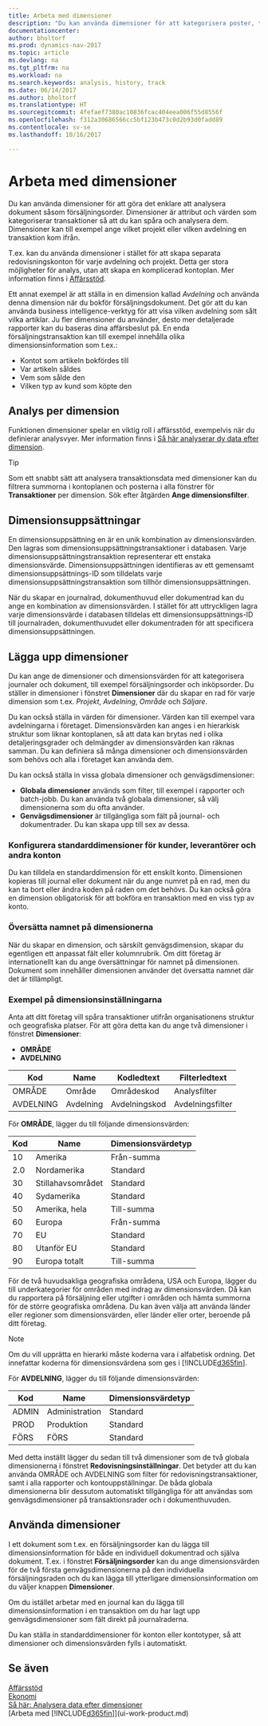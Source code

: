 ```yaml
---
title: Arbeta med dimensioner
description: "Du kan använda dimensioner för att kategorisera poster, till exempel efter avdelning eller projekt, så att du kan spåra och analysera data."
documentationcenter: 
author: bholtorf
ms.prod: dynamics-nav-2017
ms.topic: article
ms.devlang: na
ms.tgt_pltfrm: na
ms.workload: na
ms.search.keywords: analysis, history, track
ms.date: 06/14/2017
ms.author: bholtorf
ms.translationtype: HT
ms.sourcegitcommit: 4fefaef7380ac10836fcac404eea006f55d8556f
ms.openlocfilehash: f312a30686566cc5bf123b473c0d2b93d0fadd89
ms.contentlocale: sv-se
ms.lasthandoff: 10/16/2017

---
```

# <a name="working-with-dimensions"></a>Arbeta med dimensioner
Du kan använda dimensioner för att göra det enklare att analysera dokument såsom försäljningsorder. Dimensioner är attribut och värden som kategoriserar transaktioner så att du kan spåra och analysera dem. Dimensioner kan till exempel ange vilket projekt eller vilken avdelning en transaktion kom ifrån.  

T.ex. kan du använda dimensioner i stället för att skapa separata redovisningskonton för varje avdelning och projekt. Detta ger stora möjligheter för analys, utan att skapa en komplicerad kontoplan. Mer information finns i [Affärsstöd](bi.md).

Ett annat exempel är att ställa in en dimension kallad *Avdelning* och använda denna dimension när du bokför försäljningsdokument. Det gör att du kan använda business intelligence-verktyg för att visa vilken avdelning som sålt vilka artiklar.
Ju fler dimensioner du använder, desto mer detaljerade rapporter kan du baseras dina affärsbeslut på. En enda försäljningstransaktion kan till exempel innehålla olika dimensionsinformation som t.ex.:  

* Kontot som artikeln bokfördes till  
* Var artikeln såldes
* Vem som sålde den
* Vilken typ av kund som köpte den  

## <a name="analyzing-by-dimensions"></a>Analys per dimension
Funktionen dimensioner spelar en viktig roll i affärsstöd, exempelvis när du definierar analysvyer. Mer information finns i [Så här analyserar dy data efter dimension](bi-how-analyze-data-dimension.md).

> [!TIP]
> Som ett snabbt sätt att analysera transaktionsdata med dimensioner kan du filtrera summorna i kontoplanen och posterna i alla fönstrer för **Transaktioner** per dimension. Sök efter åtgärden **Ange dimensionsfilter**.

## <a name="dimension-sets"></a>Dimensionsuppsättningar
En dimensionsuppsättning en är en unik kombination av dimensionsvärden. Den lagras som dimensionsuppsättningstransaktioner i databasen. Varje dimensionsuppsättningstransaktion representerar ett enstaka dimensionsvärde. Dimensionsuppsättningen identifieras av ett gemensamt dimensionsuppsättnings-ID som tilldelats varje dimensionsuppsättningstransaktion som tillhör dimensionsuppsättningen.  

När du skapar en journalrad, dokumenthuvud eller dokumentrad kan du ange en kombination av dimensionsvärden. I stället för att uttryckligen lagra varje dimensionsvärde i databasen tilldelas ett dimensionsuppsättnings-ID till journalraden, dokumenthuvudet eller dokumentraden för att specificera dimensionsuppsättningen.  

## <a name="setting-up-dimensions"></a>Lägga upp dimensioner
Du kan ange de dimensioner och dimensionsvärden för att kategorisera journaler och dokument, till exempel försäljningsorder och inköpsorder. Du ställer in dimensioner i fönstret **Dimensioner** där du skapar en rad för varje dimension som t.ex. *Projekt*, *Avdelning*, *Område* och *Säljare*.

Du kan också ställa in värden för dimensioner. Värden kan till exempel vara avdelningarna i företaget. Dimensionsvärden kan anges i en hierarkisk struktur som liknar kontoplanen, så att data kan brytas ned i olika detaljeringsgrader och delmängder av dimensionsvärden kan räknas samman. Du kan definiera så många dimensioner och dimensionsvärden som behövs och alla i företaget kan använda dem.

Du kan också ställa in vissa globala dimensioner och genvägsdimensioner:  

* **Globala dimensioner** används som filter, till exempel i rapporter och batch-jobb. Du kan använda två globala dimensioner, så välj dimensionerna som du ofta använder.
* **Genvägsdimensioner** är tillgängliga som fält på journal- och dokumentrader. Du kan skapa upp till sex av dessa.  

### <a name="setting-up-default-dimensions-for-customers-vendors-and-other-accounts"></a>Konfigurera standarddimensioner för kunder, leverantörer och andra konton
Du kan tilldela en standarddimension för ett enskilt konto. Dimensionen kopieras till journal eller dokument när du ange numret på en rad, men du kan ta bort eller ändra koden på raden om det behövs. Du kan också göra en dimension obligatorisk för att bokföra en transaktion med en viss typ av konto.  

### <a name="translating-the-names-of-dimensions"></a>Översätta namnet på dimensionerna
När du skapar en dimension, och särskilt genvägsdimension, skapar du egentligen ett anpassat fält eller kolumnrubrik. Om ditt företag är internationellt kan du ange översättningar för namnet på dimensionen. Dokument som innehåller dimensionen använder det översatta namnet där det är tillämpligt.   

### <a name="example-of-dimension-setup"></a>Exempel på dimensionsinställningarna
Anta att ditt företag vill spåra transaktioner utifrån organisationens struktur och geografiska platser. För att göra detta kan du ange två dimensioner i fönstret **Dimensioner**:

* **OMRÅDE**  
* **AVDELNING**  

| Kod | Name | Kodledtext | Filterledtext |
| --- | --- | --- | --- |
| OMRÅDE |Område |Områdeskod |Analysfilter |
| AVDELNING |Avdelning |Avdelningskod |Avdelningsfilter |

För **OMRÅDE**, lägger du till följande dimensionsvärden:

| Kod | Name | Dimensionsvärdetyp |
| --- | --- | --- |
| 10 |Amerika |Från-summa |
| 2.0 |Nordamerika |Standard |
| 30 |Stillahavsområdet |Standard |
| 40 |Sydamerika |Standard |
| 50 |Amerika, hela |Till-summa |
| 60 |Europa |Från-summa |
| 70 |EU |Standard |
| 80 |Utanför EU |Standard |
| 90 |Europa totalt |Till-summa |

För de två huvudsakliga geografiska områdena, USA och Europa, lägger du till underkategorier för områden med indrag av dimensionsvärden. Då kan du rapportera på försäljning eller utgifter i områden och hämta summorna för de större geografiska områdena. Du kan även välja att använda länder eller regioner som dimensionsvärden, eller länder eller orter, beroende på ditt företag.  
> [!NOTE]  
>   Om du vill upprätta en hierarki måste koderna vara i alfabetisk ordning. Det innefattar koderna för dimensionsvärdena som ges i [!INCLUDE[d365fin](includes/d365fin_md.md)].  

För **AVDELNING**, lägger du till följande dimensionsvärden:

| Kod | Name | Dimensionsvärdetyp |
| --- | --- | --- |
| ADMIN |Administration |Standard |
| PROD |Produktion |Standard |
| FÖRS |FÖRS |Standard |

Med detta inställt lägger du sedan till två dimensioner som de två globala dimensionerna i fönstret **Redovisningsinställningar**. Det betyder att du kan använda OMRÅDE och AVDELNING som filter för redovisningstransaktioner, samt i alla rapporter och kontouppställningar. De båda globala dimensionerna blir dessutom automatiskt tillgängliga för att användas som genvägsdimensioner på transaktionsrader och i dokumenthuvuden.  

## <a name="using-dimensions"></a>Använda dimensioner
I ett dokument som t.ex. en försäljningsorder kan du lägga till dimensionsinformation för både en individuell dokumentrad och själva dokument. T.ex. i fönstret **Försäljningsorder** kan du ange dimensionsvärden för de två första genvägsdimensionerna på den individuella försäljningsraden och du kan lägga till ytterligare dimensionsinformation om du väljer knappen **Dimensioner**.  

Om du istället arbetar med en journal kan du lägga till dimensionsinformation i en transaktion om du har lagt upp genvägsdimensioner som fält direkt på journalraderna.  

Du kan ställa in standarddimensioner för konton eller kontotyper, så att dimensioner och dimensionsvärden fylls i automatiskt.

## <a name="see-also"></a>Se även
[Affärsstöd](bi.md)  
[Ekonomi](finance.md)  
[Så här: Analysera data efter dimensioner](bi-how-analyze-data-dimension.md)  
[Arbeta med [!INCLUDE[d365fin](includes/d365fin_md.md)]](ui-work-product.md)  

